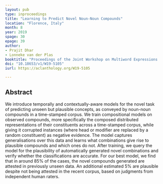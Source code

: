 ```yaml
---
layout: pub
type: inproceedings
title: "Learning to Predict Novel Noun-Noun Compounds"
location: "Florence, Italy"
month: 8
year: 2019
spage: 30
epage: 39
author:
- Prajit Dhar
- Lonneke van der Plas
booktitle: "Proceedings of the Joint Workshop on Multiword Expressions and WordNet (MWE-WN 2019)"
doi: "10.18653/v1/W19-5105"
iurl: https://aclanthology.org/W19-5105

---
```


## Abstract

We introduce temporally and contextually-aware models for the novel task of predicting unseen but plausible concepts, as conveyed by noun-noun compounds in a time-stamped corpus. We train compositional models on observed compounds, more specifically the composed distributed representations of their constituents across a time-stamped corpus, while giving it corrupted instances (where head or modifier are replaced by a random constituent) as negative evidence. The model captures generalisations over this data and learns what combinations give rise to plausible compounds and which ones do not. After training, we query the model for the plausibility of automatically generated novel combinations and verify whether the classifications are accurate. For our best model, we find that in around 85% of the cases, the novel compounds generated are attested in previously unseen data. An additional estimated 5% are plausible despite not being attested in the recent corpus, based on judgments from independent human raters.
